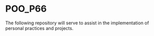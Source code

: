 # POO_P66
The following repository will serve to assist in the implementation of personal practices and projects. 
